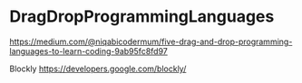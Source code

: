 # DragDropProgrammingLanguages


https://medium.com/@niqabicodermum/five-drag-and-drop-programming-languages-to-learn-coding-9ab95fc8fd97 


Blockly
  https://developers.google.com/blockly/ 

